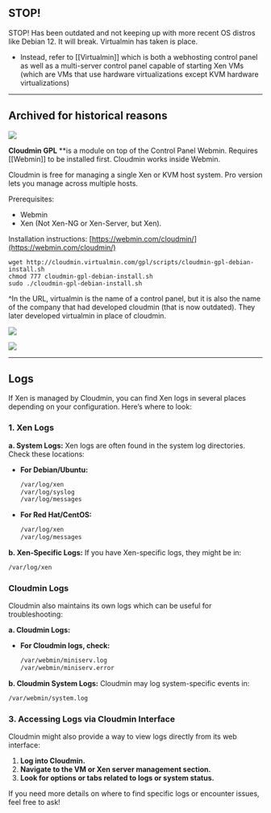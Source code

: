 
## STOP!

STOP! Has been outdated and not keeping up with more recent OS distros like Debian 12. It will break. Virtualmin has taken is place. 
- Instead, refer to [[Virtualmin]] which is both a webhosting control panel as well as a multi-server control panel capable of starting Xen VMs (which are VMs that use hardware virtualizations except KVM hardware virtualizations)

---

## Archived for historical reasons

![](LQptMoh.png)


**Cloudmin GPL** **is a module on top of the Control Panel Webmin. Requires [[Webmin]] to be installed first. Cloudmin works inside Webmin.

Cloudmin is free for managing a single Xen or KVM host system. Pro version lets you manage across multiple hosts.

Prerequisites: 
- Webmin
- Xen (Not Xen-NG or Xen-Server, but Xen).

Installation instructions: [https://webmin.com/cloudmin/](https://webmin.com/cloudmin/)

```
wget http://cloudmin.virtualmin.com/gpl/scripts/cloudmin-gpl-debian-install.sh  
chmod 777 cloudmin-gpl-debian-install.sh  
sudo ./cloudmin-gpl-debian-install.sh
```
^In the URL, virtualmin is the name of a control panel, but it is also the name of the company that had developed cloudmin (that is now outdated). They later developed virtualmin in place of cloudmin.

![](hKDyIj5.png)


![](xgOryf4.png)

---

## Logs

If Xen is managed by Cloudmin, you can find Xen logs in several places depending on your configuration. Here’s where to look:

### 1. **Xen Logs**

**a. System Logs:**
Xen logs are often found in the system log directories. Check these locations:

- **For Debian/Ubuntu:**
  ```bash
  /var/log/xen
  /var/log/syslog
  /var/log/messages
  ```

- **For Red Hat/CentOS:**
  ```bash
  /var/log/xen
  /var/log/messages
  ```

**b. Xen-Specific Logs:**
If you have Xen-specific logs, they might be in:
```bash
/var/log/xen
```

### Cloudmin Logs

Cloudmin also maintains its own logs which can be useful for troubleshooting:

**a. Cloudmin Logs:**
- **For Cloudmin logs, check:**
  ```bash
  /var/webmin/miniserv.log
  /var/webmin/miniserv.error
  ```

**b. Cloudmin System Logs:**
Cloudmin may log system-specific events in:
```bash
/var/webmin/system.log
```

### 3. **Accessing Logs via Cloudmin Interface**

Cloudmin might also provide a way to view logs directly from its web interface:

1. **Log into Cloudmin.**
2. **Navigate to the VM or Xen server management section.**
3. **Look for options or tabs related to logs or system status.**

If you need more details on where to find specific logs or encounter issues, feel free to ask!